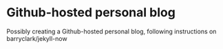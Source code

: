 # Github-hosted personal blog

Possibly creating a Github-hosted personal blog, following instructions on barryclark/jekyll-now
